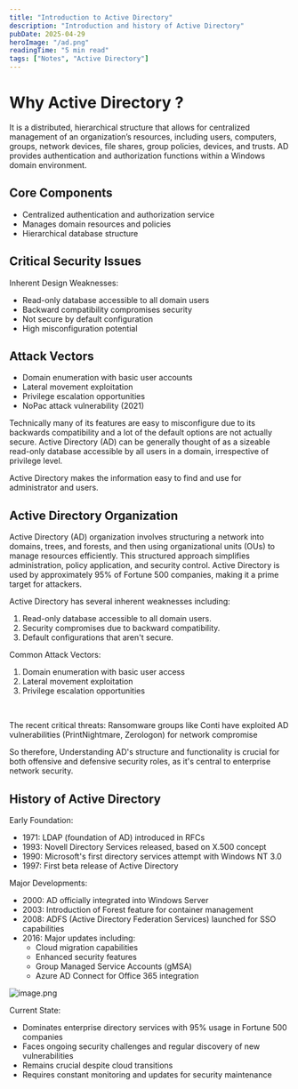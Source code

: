 ```yaml
---
title: "Introduction to Active Directory"
description: "Introduction and history of Active Directory"
pubDate: 2025-04-29
heroImage: "/ad.png"
readingTime: "5 min read"
tags: ["Notes", "Active Directory"]
---
```



# Why Active Directory ?

It is a distributed, hierarchical structure that allows for centralized management of an organization’s resources, including users, computers, groups, network devices, file shares, group policies, devices, and trusts. AD provides authentication and authorization functions within a Windows domain environment.

## Core Components

- Centralized authentication and authorization service
- Manages domain resources and policies
- Hierarchical database structure

## Critical Security Issues

Inherent Design Weaknesses:

- Read-only database accessible to all domain users
- Backward compatibility compromises security
- Not secure by default configuration
- High misconfiguration potential

## Attack Vectors

- Domain enumeration with basic user accounts
- Lateral movement exploitation
- Privilege escalation opportunities
- NoPac attack vulnerability (2021)

Technically many of its features are easy to misconfigure due to its backwards compatibility and a lot of the default options are not actually secure. Active Directory (AD) can be generally thought of as a sizeable read-only database accessible by all users in a domain, irrespective of privilege level.

Active Directory makes the information easy to find and use for administrator and users. 

## Active Directory Organization

Active Directory (AD) organization involves structuring a network into domains, trees, and forests, and then using organizational units (OUs) to manage resources efficiently. This structured approach simplifies administration, policy application, and security control. Active Directory is used by approximately 95% of Fortune 500 companies, making it a prime target for attackers. 

Active Directory has several inherent weaknesses including:
1. Read-only database accessible to all domain users.
2. Security compromises due to backward compatibility.
3. Default configurations that aren't secure.

Common Attack Vectors:

1. Domain enumeration with basic user access
2. Lateral movement exploitation
3. Privilege escalation opportunities⁠

⁠

The recent critical threats: Ransomware groups like Conti have exploited AD vulnerabilities (PrintNightmare, Zerologon) for network compromise

So therefore, Understanding AD's structure and functionality is crucial for both offensive and defensive security roles, as it's central to enterprise network security⁠. 

## History of Active Directory

Early Foundation:

- 1971: LDAP (foundation of AD) introduced in RFCs
- 1993: Novell Directory Services released, based on X.500 concept
- 1990: Microsoft's first directory services attempt with Windows NT 3.0
- 1997: First beta release of Active Directory

Major Developments:

- 2000: AD officially integrated into Windows Server
- 2003: Introduction of Forest feature for container management
- 2008: ADFS (Active Directory Federation Services) launched for SSO capabilities
- 2016: Major updates including:
    - Cloud migration capabilities
    - Enhanced security features
    - Group Managed Service Accounts (gMSA)
    - Azure AD Connect for Office 365 integration

![image.png](/images/ad.jpg)

Current State:

- Dominates enterprise directory services with 95% usage in Fortune 500 companies
- Faces ongoing security challenges and regular discovery of new vulnerabilities
- Remains crucial despite cloud transitions
- Requires constant monitoring and updates for security maintenance